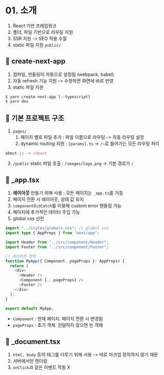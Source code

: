 # 01. 소개

1. React 기반 프레임워크
2. 폴더, 파일 기반으로 라우팅 지원
3. SSR 지원 -> SEO 적용 수월
4. static 파일 지원 `public/`

## 📝 create-next-app

1. 컴파일, 번들링이 자동으로 설정됨 (webpack, babel)
2. 자동 refresh 기능 지원 -> 수정하면 화면에 바로 반영
3. static 파일 지원

```
$ yarn create next-app [--typescript]
$ yarn dev
```

## 📁 기본 프로젝트 구조

1. `pages/`
   1. 페이지 별로 파일 추가 : 파일 이름으로 라우팅 -> 자동 라우팅 설정
   2. dynamic routing 지원 : `[params].ts` -> `/~`로 들어가는 모든 라우팅 처리
```typescript
about.js -> /about
```
2. `/public` static 파일 호출 : `/images/logo.png` -> 기본 경로가 `/`

## 📝 _app.tsx

1. **레이아웃** 만들기 위해 사용 : 모든 페이지는 `_app.ts`를 거침
2. 페이지 전환 시 레이아웃, 상태 값 유지
3. `componentDidCatch`를 이용해 custom error 핸들링 가능
4. 페이지에 추가적인 데이터 주입 가능
5. global css 선언

```typescript
import "../styles/globals.css"; // global css
import type { AppProps } from "next/app";

import Header from "../src/component/Header";
import Footer from "../src/component/Footer";

// 레이아웃 정의
function MyApp({ Component, pageProps }: AppProps) {
  return (
    <div>
      <Header />
      <Component {...pageProps} />
      <Footer />
    </div>
  );
}

export default MyApp;
```
* `Component` : 현재 페이지. 페이지 전환 시 변경됨
* `pageProps` : 초기 객체. 전달하지 않으면 빈 객체


## 📝 _document.tsx

1. `html, body` 등의 태그를 다루기 위해 사용 -> 따로 마크업 정의하지 않기 때문
2. 서버에서만 렌더링
3. `onClick`과 같은 이벤트 작동 X